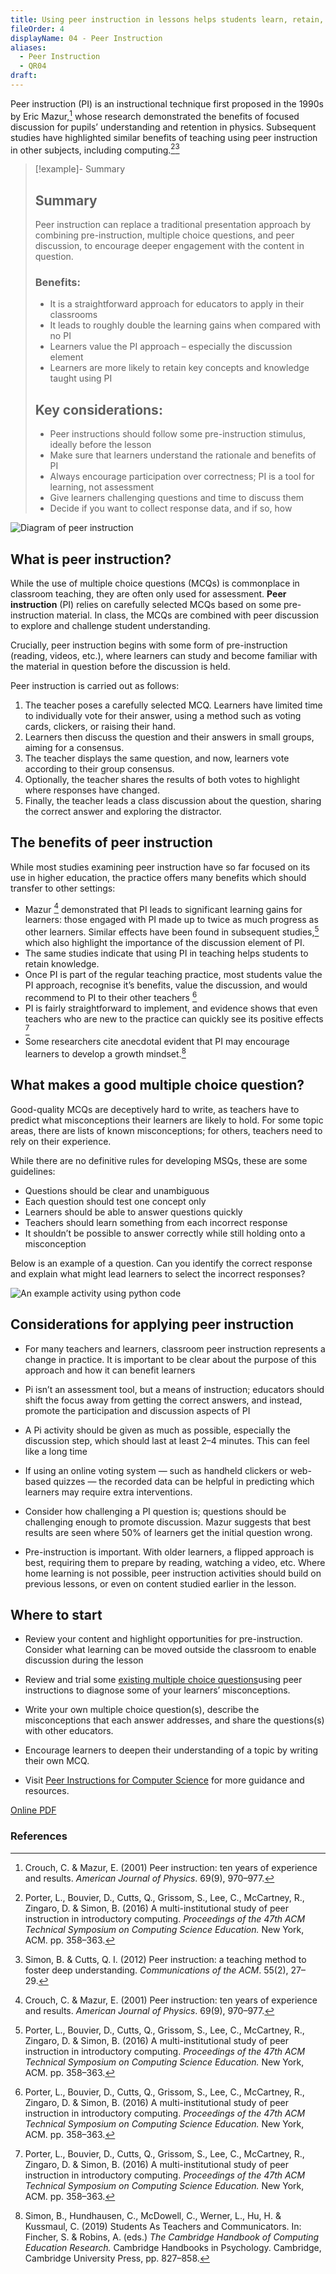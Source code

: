 ```yaml
---
title: Using peer instruction in lessons helps students learn, retain, and discuss computing concepts
fileOrder: 4
displayName: 04 - Peer Instruction
aliases:
  - Peer Instruction
  - QR04
draft:
---
```


Peer instruction (PI) is an instructional technique first proposed in the 1990s by Eric Mazur,[^1] whose research demonstrated the benefits of focused discussion for pupils’ understanding and retention in physics. Subsequent studies have highlighted similar benefits of teaching using peer instruction in other subjects, including computing.[^2][^3]

>[!example]- Summary
>## Summary
>
>Peer instruction can replace a traditional presentation approach by combining pre-instruction, multiple choice questions, and peer discussion, to encourage deeper engagement with the content in question.
>
>### Benefits:
>
>* It is a straightforward approach for educators to apply in their classrooms
>* It leads to roughly double the learning gains when compared with no PI
>* Learners value the PI approach – especially the discussion element
>* Learners are more likely to retain key concepts and knowledge taught using PI
>
>## Key considerations:
>* Peer instructions should follow some pre-instruction stimulus, ideally before the lesson
>* Make sure that learners understand the rationale and benefits of PI
>* Always encourage participation over correctness; PI is a tool for learning, not assessment
>* Give learners challenging questions and time to discuss them
>* Decide if you want to collect response data, and if so, how



![Diagram of peer instruction](../assets/img/quickreads/QR04_1_Peer_instruction.svg)

## What is peer instruction?

While the use of multiple choice questions (MCQs) is commonplace in classroom teaching, they are often only used for assessment. **Peer instruction** (PI) relies on carefully selected MCQs based on some pre-instruction material. In class, the MCQs are combined with peer discussion to explore and challenge student understanding.

Crucially, peer instruction begins with some form of pre-instruction (reading, videos, etc.), where learners can study and become familiar with the material in question before the discussion is held.

Peer instruction is carried out as follows:

1. The teacher poses a carefully selected MCQ. Learners have limited time to individually vote for their answer, using a
method such as voting cards, clickers, or raising their hand.
2. Learners then discuss the question and their answers in small groups, aiming for a consensus.
3. The teacher displays the same question, and now, learners vote according to their group consensus.
4. Optionally, the teacher shares the results of both votes to highlight where responses have changed.
5. Finally, the teacher leads a class discussion about the question, sharing the correct answer and exploring the distractor.

## The benefits of peer instruction

While most studies examining peer instruction have so far focused on its use in higher education, the practice offers
many benefits which should transfer to other settings:

- Mazur [^1] demonstrated that PI leads to significant learning gains for learners: those engaged with PI made up to twice as much progress as other learners. Similar effects have been found in subsequent studies,[^2] which also highlight the importance of the discussion element of PI.
- The same studies indicate that using PI in teaching helps students to retain knowledge.
- Once PI is part of the regular teaching practice, most students value the PI approach, recognise it’s benefits, value the discussion, and would recommend to PI to their other teachers [^2]
- PI is fairly straightforward to implement, and evidence shows that even teachers who are new to the practice can quickly see its positive effects [^2]
- Some researchers cite anecdotal evident that PI may encourage learners to develop a growth mindset.[^4]

## What makes a good multiple choice question?

Good-quality MCQs are deceptively hard to write, as teachers have to predict what misconceptions their learners are likely to hold. For some topic areas, there are lists of known misconceptions; for others, teachers need to rely on their experience.

While there are no definitive rules for developing MSQs, these are some guidelines:

- Questions should be clear and unambiguous
- Each question should test one concept only
- Learners should be able to answer questions quickly
- Teachers should learn something from each incorrect response
- It shouldn’t be possible to answer correctly while still holding onto a misconception

Below is an example of a question. Can you identify the correct response and explain what might lead learners to select the incorrect responses?

![An example activity using python code](../assets/img/quickreads/QR04_2_Peer_instruction.svg)

## Considerations for applying peer instruction

- For many teachers and learners, classroom peer instruction represents a change in practice. It is important to be clear about the purpose of this approach and how it can benefit learners

- Pi isn’t an assessment tool, but a means of instruction; educators should shift the focus away from getting the correct answers, and instead, promote the participation and discussion aspects of PI

- A Pi activity should be given as much as possible, especially the discussion step, which should last at least 2–4 minutes. This can feel like a long time

- If using an online voting system — such as handheld clickers or web-based quizzes — the recorded data can be helpful in predicting which learners may require extra interventions.

- Consider how challenging a PI question is; questions should be challenging enough to promote discussion. Mazur suggests that best results are seen where 50% of learners get the initial question wrong.

- Pre-instruction is important. With older learners, a flipped approach is best, requiring them to prepare by reading, watching a video, etc. Where home learning is not possible, peer instruction activities should build on previous lessons, or even on content studied earlier in the lesson.

## Where to start

- Review your content and highlight opportunities for pre-instruction. Consider what learning can be moved outside the classroom to enable discussion during the lesson

- Review and trial some [existing multiple choice questions](https://the-cc.io/q04_3)using peer instructions to diagnose some of your learners’ misconceptions.

- Write your own multiple choice question(s), describe the misconceptions that each answer addresses, and share the questions(s) with other educators.

- Encourage learners to deepen their understanding of a topic by writing their own MCQ.

- Visit [Peer Instructions for Computer Science](https://the-cc/qr04_4) for more guidance and resources.


[Online PDF](https://the-cc.io/qr04)

### References

[^1]: Crouch, C. & Mazur, E. (2001) Peer instruction: ten years of experience and results. *American Journal of Physics*. 69(9), 970–977.
[^2]: Porter, L., Bouvier, D., Cutts, Q., Grissom, S., Lee, C., McCartney, R., Zingaro, D. & Simon, B. (2016) A multi-institutional study of peer instruction in introductory computing. *Proceedings of the 47th ACM Technical Symposium on Computing Science Education.* New York, ACM. pp. 358–363.
[^3]: Simon, B. & Cutts, Q. I. (2012) Peer instruction: a teaching method to foster deep understanding. *Communications of the ACM*. 55(2), 27–29. 
[^4]:Simon, B., Hundhausen, C., McDowell, C., Werner, L., Hu, H. & Kussmaul, C. (2019) Students As Teachers and Communicators. In: Fincher, S. & Robins, A. (eds.) *The Cambridge Handbook of Computing Education Research.* Cambridge Handbooks in Psychology. Cambridge, Cambridge University Press, pp. 827–858.
[^5]:Barton, C. (2017) *What makes a good Diagnostic Question?* Available from: https://medium.com/eedi/what-makes-a-good-diagnostic-question-b760a65e0320. (Accessed 3 December 2019)